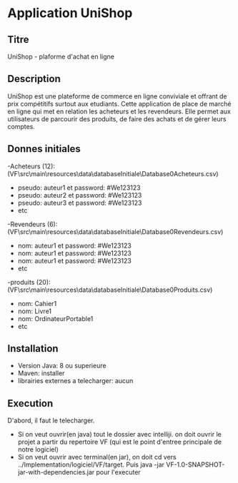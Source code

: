# Application UniShop

## Titre
UniShop - plaforme d'achat en ligne

## Description
UniShop est une plateforme de commerce en ligne conviviale et offrant de prix compétitifs surtout aux etudiants. Cette application de place de marché en ligne qui met en relation les acheteurs et les revendeurs. Elle permet aux utilisateurs de parcourir des produits, de faire des achats et de gérer leurs comptes.

## Donnes initiales
-Acheteurs (12):
(VF\src\main\resources\data\databaseInitiale\Database0Acheteurs.csv) 
   - pseudo: auteur1 et password: #We123123
   - pseudo: auteur2 et password: #We123123
   - pseudo: auteur3 et password: #We123123
   - etc


-Revendeurs (6): 
(VF\src\main\resources\data\databaseInitiale\Database0Revendeurs.csv)
   - nom: auteur1 et password: #We123123
   - nom: auteur1 et password: #We123123
   - nom: auteur1 et password: #We123123
   - etc
   
-produits (20):
(VF\src\main\resources\data\databaseInitiale\Database0Produits.csv)
   - nom: Cahier1 
   - nom: Livre1
   - nom: OrdinateurPortable1
   - etc

## Installation
- Version Java: 8 ou superieure
- Maven: installer
- librairies externes a telecharger: aucun


## Execution
D'abord, il faut le telecharger. 
  - Si on veut ouvrir(en java) tout le dossier avec intelliji. on doit ouvrir le projet a partir du repertoire VF (qui est le point d'entree principale de notre logiciel)
  - Si on veut ouvrir avec terminal(en jar), on doit cd vers ../Implementation/logiciel/VF/target. Puis java -jar VF-1.0-SNAPSHOT-jar-with-dependencies.jar pour l'executer
  

